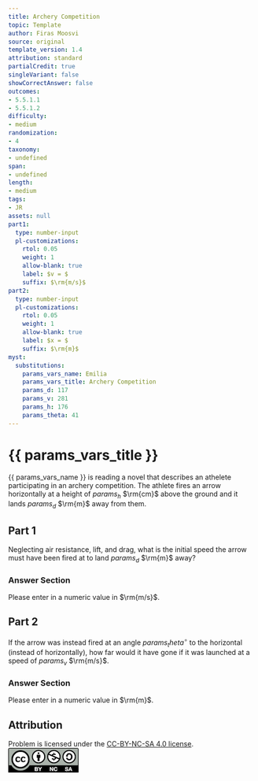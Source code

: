 ```yaml
---
title: Archery Competition
topic: Template
author: Firas Moosvi
source: original
template_version: 1.4
attribution: standard
partialCredit: true
singleVariant: false
showCorrectAnswer: false
outcomes:
- 5.5.1.1
- 5.5.1.2
difficulty:
- medium
randomization:
- 4
taxonomy:
- undefined
span:
- undefined
length:
- medium
tags:
- JR
assets: null
part1:
  type: number-input
  pl-customizations:
    rtol: 0.05
    weight: 1
    allow-blank: true
    label: $v = $
    suffix: $\rm{m/s}$
part2:
  type: number-input
  pl-customizations:
    rtol: 0.05
    weight: 1
    allow-blank: true
    label: $x = $
    suffix: $\rm{m}$
myst:
  substitutions:
    params_vars_name: Emilia
    params_vars_title: Archery Competition
    params_d: 117
    params_v: 281
    params_h: 176
    params_theta: 41
---
```

# {{ params_vars_title }}
{{ params_vars_name }} is reading a novel that describes an athelete participating in an archery competition.
The athlete fires an arrow horizontally at a height of ${{ params_h }}$ $\rm{cm}$ above the ground and it lands ${{ params_d }}$ $\rm{m}$ away from them.

## Part 1

Neglecting air resistance, lift, and drag, what is the initial speed the arrow must have been fired at to land ${{ params_d }}$ $\rm{m}$ away?

### Answer Section

Please enter in a numeric value in $\rm{m/s}$.

## Part 2

If the arrow was instead fired at an angle ${{ params_theta }}^\circ$ to the horizontal (instead of horizontally), how far would it have gone if it was launched at a speed of ${{ params_v }}$ $\rm{m/s}$.

### Answer Section

Please enter in a numeric value in $\rm{m}$.

## Attribution

Problem is licensed under the [CC-BY-NC-SA 4.0 license](https://creativecommons.org/licenses/by-nc-sa/4.0/).<br> ![The Creative Commons 4.0 license requiring attribution-BY, non-commercial-NC, and share-alike-SA license.](https://raw.githubusercontent.com/firasm/bits/master/by-nc-sa.png)